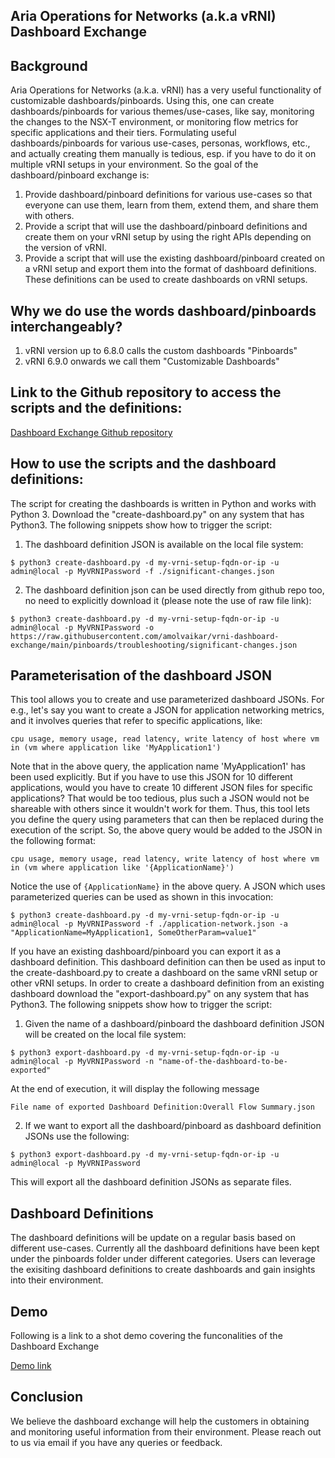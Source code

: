 ## Aria Operations for Networks (a.k.a vRNI) Dashboard Exchange

## Background
Aria Operations for Networks (a.k.a. vRNI) has a very useful functionality of customizable dashboards/pinboards.
Using this, one can create dashboards/pinboards for various themes/use-cases, like say, monitoring the changes to the NSX-T environment, or monitoring flow metrics for specific applications and their tiers.
Formulating useful dashboards/pinboards for various use-cases, personas, workflows, etc., and actually creating them manually is tedious, esp. if you have to do it on multiple vRNI setups in your environment.
So the goal of the dashboard/pinboard exchange is:
1. Provide dashboard/pinboard definitions for various use-cases so that everyone can use them, learn from them, extend them, and share them with others.
2. Provide a script that will use the dashboard/pinboard definitions and create them on your vRNI setup by using the right APIs depending on the version of vRNI.
3. Provide a script that will use the existing dashboard/pinboard created on a vRNI setup and export them into the format of dashboard definitions. These definitions can be used to create dashboards on vRNI setups.

## Why we do use the words dashboard/pinboards interchangeably?
1. vRNI version up to 6.8.0 calls the custom dashboards "Pinboards"
2. vRNI 6.9.0 onwards we call them "Customizable Dashboards"

## Link to the Github repository to access the scripts and the definitions:
[Dashboard Exchange Github repository](https://github.com/amolvaikar/vrni-dashboard-exchange)

## How to use the scripts and the dashboard definitions:
The script for creating the dashboards is written in Python and works with Python 3.
Download the "create-dashboard.py" on any system that has Python3.
The following snippets show how to trigger the script:

1. The dashboard definition JSON is available on the local file system:
```commandline
$ python3 create-dashboard.py -d my-vrni-setup-fqdn-or-ip -u admin@local -p MyVRNIPassword -f ./significant-changes.json
```

2. The dashboard definition json can be used directly from github repo too, no need to explicitly download it (please note the use of raw file link):
```commandline
$ python3 create-dashboard.py -d my-vrni-setup-fqdn-or-ip -u admin@local -p MyVRNIPassword -o https://raw.githubusercontent.com/amolvaikar/vrni-dashboard-exchange/main/pinboards/troubleshooting/significant-changes.json
```

## Parameterisation of the dashboard JSON
This tool allows you to create and use parameterized dashboard JSONs.
For e.g., let's say you want to create a JSON for application networking metrics, and it involves queries that refer to
specific applications, like:

```cpu usage, memory usage, read latency, write latency of host where vm in (vm where application like 'MyApplication1')```

Note that in the above query, the application name 'MyApplication1' has been used explicitly.
But if you have to use this JSON for 10 different applications, would you have to create 10 different JSON files for specific applications?
That would be too tedious, plus such a JSON would not be shareable with others since it wouldn't work for them.
Thus, this tool lets you define the query using parameters that can then be replaced during the execution of the script.
So, the above query would be added to the JSON in the following format:

```cpu usage, memory usage, read latency, write latency of host where vm in (vm where application like '{ApplicationName}')```

Notice the use of `{ApplicationName}` in the above query.
A JSON which uses parameterized queries can be used as shown in this invocation:
```commandline
$ python3 create-dashboard.py -d my-vrni-setup-fqdn-or-ip -u admin@local -p MyVRNIPassword -f ./application-network.json -a "ApplicationName=MyApplication1, SomeOtherParam=value1"
```

If you have an existing dashboard/pinboard you can export it as a dashboard definition. This dashboard definition can then be used as input to the create-dashboard.py to create a dashboard on the same vRNI setup or other vRNI setups.
In order to create a dashboard definition from an existing dashboard download the "export-dashboard.py" on any system that has Python3.
The following snippets show how to trigger the script:

1. Given the name of a dashboard/pinboard the dashboard definition JSON will be created on the local file system:
```commandline
$ python3 export-dashboard.py -d my-vrni-setup-fqdn-or-ip -u admin@local -p MyVRNIPassword -n "name-of-the-dashboard-to-be-exported"
```
At the end of execution, it will display the following message

```File name of exported Dashboard Definition:Overall Flow Summary.json```

2. If we want to export all the dashboard/pinboard as dashboard definition JSONs use the following:
```commandline
$ python3 export-dashboard.py -d my-vrni-setup-fqdn-or-ip -u admin@local -p MyVRNIPassword
```
This will export all the dashboard definition JSONs as separate files.

## Dashboard Definitions
The dashboard definitions will be update on a regular basis based on different use-cases. Currently all the dashboard definitions have been kept under the pinboards folder under different categories.
Users can leverage the exisiting dashboard definitions to create dashboards and gain insights into their environment.

## Demo
Following is a link to a shot demo covering the funconalities of the Dashboard Exchange

[Demo link](https://onevmw-my.sharepoint.com/:v:/g/personal/dbaheti_vmware_com/EWdmNUAsUSFNoGUcLIZChCMBzO2Emhid6PJxdlH1M4bUtQ?e=O1ONpD)

## Conclusion
We believe the dashboard exchange will help the customers in obtaining and monitoring useful information from their environment.
Please reach out to us via email if you have any queries or feedback.


